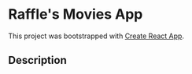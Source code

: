 # Raffle's Movies App

This project was bootstrapped with [Create React App](https://github.com/facebook/create-react-app).



## Description


